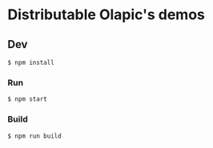 # Distributable Olapic's demos

## Dev

```
$ npm install
```

### Run

```
$ npm start
```

### Build

```
$ npm run build
```
